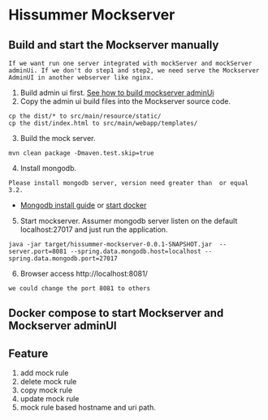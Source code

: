 # Hissummer Mockserver 

## Build and start the Mockserver manually
```
If we want run one server integrated with mockServer and mockServer adminUi. If we don't do step1 and step2, we need serve the Mockserver AdminUI in another webserver like nginx. 
```
1. Build admin ui first.  <a href="https://github.com/hissummer-mockserver/mockserverAdminUI" target="_blank">See how to build mockserver adminUi</a>
2. Copy the admin ui build files into the Mockserver source code.  
```
cp the dist/* to src/main/resource/static/
cp the dist/index.html to src/main/webapp/templates/
```
3. Build the mock server.
```
mvn clean package -Dmaven.test.skip=true
```
4. Install mongodb. 
```
Please install mongodb server, version need greater than  or equal 3.2. 
```
* <a href="https://docs.mongodb.com/manual/installation/">Mongodb install guide</a>  or <a href="https://hub.docker.com/_/mongo"> start docker </a>
5. Start mockserver.
Assumer mongodb server listen on the default localhost:27017 and just run the application.
```
java -jar target/hissummer-mockserver-0.0.1-SNAPSHOT.jar  --server.port=8081 --spring.data.mongodb.host=localhost --spring.data.mongodb.port=27017
```
6. Browser access http://localhost:8081/
```
we could change the port 8081 to others
```
## Docker compose  to start Mockserver and Mockserver adminUI 

## Feature
1. add mock rule
2. delete mock rule
3. copy mock rule
4. update mock rule
5. mock rule based hostname and uri path.  
